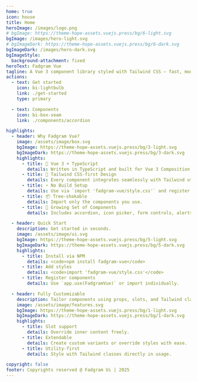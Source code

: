 ```yaml
---
home: true
icon: house
title: Home
heroImage: /images/logo.png
# bgImage: https://theme-hope-assets.vuejs.press/bg/6-light.svg
bgImage: /images/hero-light.svg
# bgImageDark: https://theme-hope-assets.vuejs.press/bg/6-dark.svg
bgImageDark: /images/hero-dark.svg
bgImageStyle:
  background-attachment: fixed
heroText: Fadgram Vue
tagline: A Vue 3 component library styled with Tailwind CSS – fast, modern, and developer-friendly.
actions:
  - text: Get started
    icon: bi-lightbulb
    link: ./get-started
    type: primary

  - text: Components
    icon: bi-box-seam
    link: ./components/accordion

highlights:
  - header: Why Fadgram Vue?
    image: /assets/image/box.svg
    bgImage: https://theme-hope-assets.vuejs.press/bg/3-light.svg
    bgImageDark: https://theme-hope-assets.vuejs.press/bg/3-dark.svg
    highlights:
      - title: 🎯 Vue 3 + TypeScript
        details: Written in TypeScript and built for Vue 3 Composition API.
      - title: 🎨 Tailwind CSS-first Design
        details: Every component integrates seamlessly with Tailwind utilities.
      - title: ⚡️ No Build Setup
        details: Use via `import 'fadgram-vue/style.css'` and register components globally or on-demand.
      - title: 📦 Tree-shakable
        details: Import only the components you use.
      - title: 🧩 Growing Set of Components
        details: Includes accordion, icon picker, form controls, alerts, and more.

  - header: Quick Start
    description: Get started in seconds.
    image: /assets/image/ui.svg
    bgImage: https://theme-hope-assets.vuejs.press/bg/5-light.svg
    bgImageDark: https://theme-hope-assets.vuejs.press/bg/5-dark.svg
    highlights:
      - title: Install via NPM
        details: <code>npm install fadgram-vue</code>
      - title: Add styles
        details: <code>import 'fadgram-vue/style.css'</code>
      - title: Register components
        details: Use `app.use(FadgramVue)` or import individually.

  - header: Fully Customizable
    description: Tailor components using props, slots, and Tailwind classes.
    image: /assets/image/features.svg
    bgImage: https://theme-hope-assets.vuejs.press/bg/1-light.svg
    bgImageDark: https://theme-hope-assets.vuejs.press/bg/1-dark.svg
    highlights:
      - title: Slot support
        details: Override inner content freely.
      - title: Extendable
        details: Create custom variants or override styles with ease.
      - title: Utility-first
        details: Style with Tailwind classes directly in usage.

copyright: false
footer: Copyrights reserved @ Fadgram Ui | 2025
---
```

